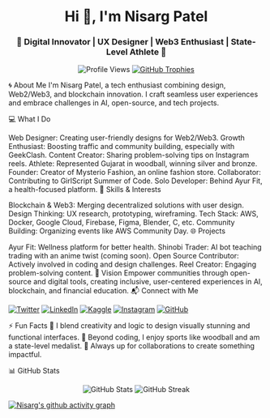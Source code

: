 <h1 align="center">Hi 👋, I'm Nisarg Patel</h1> <h3 align="center">🌟 Digital Innovator | UX Designer | Web3 Enthusiast | State-Level Athlete 🌟</h3> <p align="center"> <img src="https://komarev.com/ghpvc/?username=nisargpatel7042lva&label=Profile%20views&color=0e75b6&style=flat" alt="Profile Views" /> <a href="https://github-profile-trophy.vercel.app/?username=nisargpatel7042lva"><img src="https://github-profile-trophy.vercel.app/?username=nisargpatel7042lva" alt="GitHub Trophies" /></a> </p>

🌀 About Me
I'm Nisarg Patel, a tech enthusiast combining design, Web2/Web3, and blockchain innovation. I craft seamless user experiences and embrace challenges in AI, open-source, and tech projects.

💻 What I Do

Web Designer: Creating user-friendly designs for Web2/Web3.
Growth Enthusiast: Boosting traffic and community building, especially with GeekClash.
Content Creator: Sharing problem-solving tips on Instagram reels.
Athlete: Represented Gujarat in woodball, winning silver and bronze.
Founder: Creator of Mysterio Fashion, an online fashion store.
Collaborator: Contributing to GirlScript Summer of Code.
Solo Developer: Behind Ayur Fit, a health-focused platform.
🚀 Skills & Interests

Blockchain & Web3: Merging decentralized solutions with user design.
Design Thinking: UX research, prototyping, wireframing.
Tech Stack: AWS, Docker, Google Cloud, Firebase, Figma, Blender, C, etc.
Community Building: Organizing events like AWS Community Day.
🌐 Projects

Ayur Fit: Wellness platform for better health.
Shinobi Trader: AI bot teaching trading with an anime twist (coming soon).
Open Source Contributor: Actively involved in coding and design challenges.
Reel Creator: Engaging problem-solving content.
🌈 Vision
Empower communities through open-source and digital tools, creating inclusive, user-centered experiences in AI, blockchain, and financial education.
📬 Connect with Me
<p align="left"> <a href="https://twitter.com/nisargpatel5563" target="_blank"><img src="https://img.shields.io/twitter/follow/nisargpatel5563?logo=twitter&style=for-the-badge" alt="Twitter" /></a> <a href="https://linkedin.com/in/nisarg-patel-7b799a277/" target="_blank"><img src="https://img.shields.io/badge/-LinkedIn-blue?style=for-the-badge&logo=linkedin" alt="LinkedIn" /></a> <a href="https://kaggle.com/nisargmaster" target="_blank"><img src="https://img.shields.io/badge/-Kaggle-blue?style=for-the-badge&logo=kaggle" alt="Kaggle" /></a> <a href="https://instagram.com/nisargpatel_7042lva/" target="_blank"><img src="https://img.shields.io/badge/-Instagram-E4405F?style=for-the-badge&logo=instagram&logoColor=white" alt="Instagram" /></a> <a href="https://github.com/nisargpatel7042lva" target="_blank"><img src="https://img.shields.io/badge/-GitHub-181717?style=for-the-badge&logo=github" alt="GitHub" /></a> </p>

⚡ Fun Facts
🎨 I blend creativity and logic to design visually stunning and functional interfaces.
🏏 Beyond coding, I enjoy sports like woodball and am a state-level medalist.
🌱 Always up for collaborations to create something impactful.

📊 GitHub Stats
<p align="center"> <img src="https://github-readme-stats.vercel.app/api?username=nisargpatel7042lva&show_icons=true&theme=radical" alt="GitHub Stats" /> <img src="https://github-readme-streak-stats.herokuapp.com/?user=nisargpatel7042lva&theme=radical" alt="GitHub Streak" /> </p>

[![Nisarg's github activity graph](https://github-readme-activity-graph.vercel.app/graph?username=nisargpatel7042lva)](https://github.com/nisargpatel7042lva/github-readme-activity-graph)
